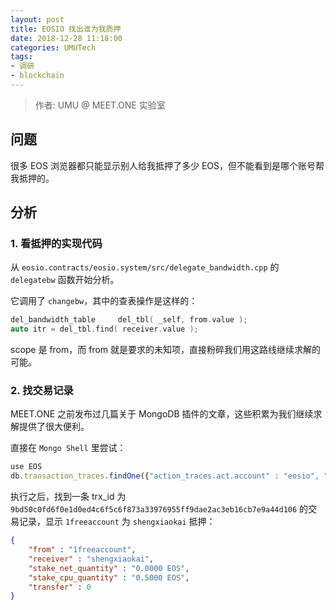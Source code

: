 ```yaml
---
layout: post
title: EOSIO 找出谁为我质押
date: 2018-12-28 11:18:00
categories: UMUTech
tags:
- 调研
- blockchain
---
```

> 作者: UMU @ MEET.ONE 实验室

## 问题

很多 EOS 浏览器都只能显示别人给我抵押了多少 EOS，但不能看到是哪个账号帮我抵押的。

## 分析

### 1. 看抵押的实现代码

从 `eosio.contracts/eosio.system/src/delegate_bandwidth.cpp` 的 `delegatebw` 函数开始分析。

它调用了 `changebw`，其中的查表操作是这样的：

```cpp
del_bandwidth_table     del_tbl( _self, from.value );
auto itr = del_tbl.find( receiver.value );
```

scope 是 from，而 from 就是要求的未知项，直接粉碎我们用这路线继续求解的可能。

### 2. 找交易记录

MEET.ONE 之前发布过几篇关于 MongoDB 插件的文章，这些积累为我们继续求解提供了很大便利。

直接在 `Mongo Shell` 里尝试：

```js
use EOS
db.transaction_traces.findOne({"action_traces.act.account" : "eosio", "action_traces.act.name" : "delegatebw", "action_traces.act.data.receiver" : "shengxiaokai"})
```

执行之后，找到一条 trx_id 为 `9bd50c0fd6f0e1d0ed4c6f5c6f873a33976955ff9dae2ac3eb16cb7e9a44d106` 的交易记录，显示 `1freeaccount` 为 `shengxiaokai` 抵押：

```json
{
    "from" : "1freeaccount",
    "receiver" : "shengxiaokai",
    "stake_net_quantity" : "0.0000 EOS",
    "stake_cpu_quantity" : "0.5000 EOS",
    "transfer" : 0
}
```
